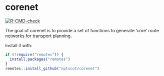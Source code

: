 
<!-- README.md is generated from README.Rmd. Please edit that file -->

# corenet

<!-- badges: start -->

[![R-CMD-check](https://github.com/nptscot/corenet/actions/workflows/R-CMD-check.yaml/badge.svg)](https://github.com/nptscot/corenet/actions/workflows/R-CMD-check.yaml)
<!-- badges: end -->

The goal of corenet is to provide a set of functions to generate ‘core’
route networks for transport planning.

Install it with:

``` r
if (!require("remotes")) {
  install.packages("remotes")
}
remotes::install_github("nptscot/corenet")
```
